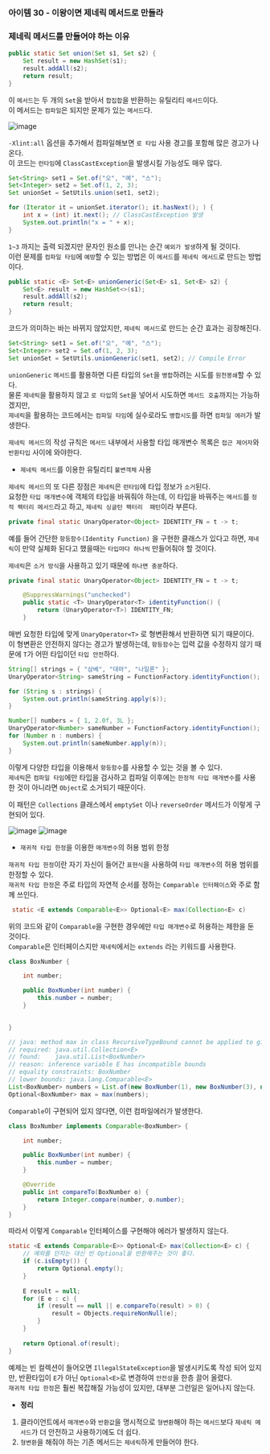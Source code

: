 ### 아이템 30 - 이왕이면 제네릭 메서드로 만들라

### 제네릭 메서드를 만들어야 하는 이유

```java
public static Set union(Set s1, Set s2) {
    Set result = new HashSet(s1);
    result.addAll(s2);
    return result;
}
```

이 `메서드`는 두 개의 `Set`을 받아서 `합집합`을 반환하는 유틸리티 `메서드`이다. <br>
이 메서드는 `컴파일`은 되지만 문제가 있는 `메서드`다.

![image](https://github.com/Effective-Java-Study-Team/EffectiveJava/assets/91787050/cbf55ee8-d831-48a6-bb9d-77d096e4a9ec)

`-Xlint:all` 옵션을 추가해서 컴파일해보면 `로 타입` 사용 경고를 포함해 많은 경고가 나온다. <br>
이 코드는 `런타임`에 `ClassCastException`을 발생시킬 가능성도 매우 많다.

```java
Set<String> set1 = Set.of("오", "예", "스");
Set<Integer> set2 = Set.of(1, 2, 3);
Set unionSet = SetUtils.union(set1, set2);

for (Iterator it = unionSet.iterator(); it.hasNext(); ) {
    int x = (int) it.next(); // ClassCastException 발생
    System.out.println("x = " + x);
}
```

`1~3` 까지는 출력 되겠지만 문자인 원소를 만나는 순간 `예외가 발생`하게 될 것이다. <br>
이런 문제를 `컴파일 타임`에 `예방`할 수 있는 방법은 이 `메서드`를 `제네릭 메서드`로 만드는 방법이다.

```java
public static <E> Set<E> unionGeneric(Set<E> s1, Set<E> s2) {
    Set<E> result = new HashSet<>(s1);
    result.addAll(s2);
    return result;
}
```

코드가 의미하는 바는 바뀌지 않았지만, `제네릭 메서드`로 만드는 순간 효과는 굉장해진다.

```java
Set<String> set1 = Set.of("오", "예", "스");
Set<Integer> set2 = Set.of(1, 2, 3);
Set unionSet = SetUtils.unionGeneric(set1, set2); // Compile Error
```

`unionGeneric` `메서드`를 활용하면 다른 타입의 `Set`을 `병합`하려는 시도를 `원천봉쇄`할 수 있다. <br>
물론 `제네릭`을 활용하지 않고 `로 타입`의 `Set`을 넣어서 시도하면 `메서드 호출`까지는 가능하겠지만, <br>
`제네릭`을 활용하는 코드에서는 `컴파일 타임`에 실수로라도 `병합시도`를 하면 `컴파일 에러`가 발생한다.

`제네릭 메서드`의 작성 규칙은 `메서드` 내부에서 사용할 타입 매개변수 목록은 `접근 제어자`와 `반환타입` 사이에 와야한다.

- `제네릭 메서드`를 이용한 유틸리티 `불변객체` 사용

`제네릭 메서드`의 또 다른 장점은 `제네릭`은 `런타임`에 타입 정보가 `소거`된다. <br>
요청한 `타입 매개변수`에 객체의 타입을 바꿔줘야 하는데, 이 타입을 바꿔주는 `메서드`를 `정적 팩터리 메서드`라고 하고, `제네릭 싱글턴 팩터리  패턴`이라 부른다.

```java
private final static UnaryOperator<Object> IDENTITY_FN = t -> t;
```

예를 들어 간단한 `항등함수(Identity Function)` 을 구현한 클래스가 있다고 하면, `제네릭`이 만약 실체화 된다고 했을때는 `타입마다 하나씩` 만들어줘야 할 것이다.

`제네릭`은 `소거 방식`을 사용하고 있기 때문에 `하나면 충분`하다.

```java
private final static UnaryOperator<Object> IDENTITY_FN = t -> t;

    @SuppressWarnings("unchecked")
    public static <T> UnaryOperator<T> identityFunction() {
        return (UnaryOperator<T>) IDENTITY_FN;
    }
```

매번 요청한 타입에 맞게 `UnaryOperator<T>` 로 형변환해서 반환하면 되기 때문이다. <br>
이 형변환은 안전하지 않다는 경고가 발생하는데, `항등함수`는 입력 값을 수정하지 않기 때문에 `T`가 어떤 타입이던 `타입 안전`하다.

```java
String[] strings = { "삼베", "대마", "나일론" };
UnaryOperator<String> sameString = FunctionFactory.identityFunction();

for (String s : strings) {
    System.out.println(sameString.apply(s));
}

Number[] numbers = { 1, 2.0f, 3L };
UnaryOperator<Number> sameNumber = FunctionFactory.identityFunction();
for (Number n : numbers) {
    System.out.println(sameNumber.apply(n));
}
```

이렇게 다양한 타입을 이용해서 `항등함수`를 사용할 수 있는 것을 볼 수 있다. <br>
`제네릭`은 `컴파일 타임`에만 타입을 검사하고 컴파일 이후에는 `한정적 타입 매개변수`를 사용한 것이 아니라면 `Object`로 소거되기 때문이다.

이 패턴은 `Collections` 클래스에서 `emptySet` 이나 `reverseOrder` 메서드가 이렇게 구현되어 있다.

![image](https://github.com/Effective-Java-Study-Team/EffectiveJava/assets/91787050/66b3109d-c295-4a54-b14f-154d36af6791)
![image](https://github.com/Effective-Java-Study-Team/EffectiveJava/assets/91787050/81dab556-feb8-4e83-ac13-01d6b82a1feb)

- `재귀적 타입 한정`을 이용한 `매개변수`의 허용 범위 한정

`재귀적 타입 한정`이란 자기 자신이 들어간 `표현식`을 사용하여 `타입 매개변수`의 허용 범위를 한정할 수 있다. <br>
`재귀적 타입 한정`은 주로 타입의 자연적 순서를 정하는 `Comparable 인터페이스`와 주로 함께 쓰인다.

```java
 static <E extends Comparable<E>> Optional<E> max(Collection<E> c)
```

위의 코드와 같이 `Comparable`을 구현한 경우에만 `타입 매개변수`로 허용하는 제한을 둔 것이다. <br>
`Comparable`은 인터페이스지만 `제네릭`에서는 `extends` 라는 키워드를 사용한다.

```java
class BoxNumber {

    int number;

    public BoxNumber(int number) {
        this.number = number;
    }

    
}

// java: method max in class RecursiveTypeBound cannot be applied to given types;
// required: java.util.Collection<E>
// found:    java.util.List<BoxNumber>
// reason: inference variable E has incompatible bounds
// equality constraints: BoxNumber
// lower bounds: java.lang.Comparable<E>
List<BoxNumber> numbers = List.of(new BoxNumber(1), new BoxNumber(3), new BoxNumber(20));
Optional<BoxNumber> max = max(numbers);
```

`Comparable`이 구현되어 있지 않다면, 이런 컴파일에러가 발생한다.

```java
class BoxNumber implements Comparable<BoxNumber> {

    int number;

    public BoxNumber(int number) {
        this.number = number;
    }

    @Override
    public int compareTo(BoxNumber o) {
        return Integer.compare(number, o.number);
    }
}
```

따라서 이렇게 `Comparable` 인터페이스를 구현해야 에러가 발생하지 않는다.

```java
static <E extends Comparable<E>> Optional<E> max(Collection<E> c) {
    // 예외를 던지는 대신 빈 Optional을 반환해주는 것이 좋다.
    if (c.isEmpty()) {
        return Optional.empty();
    }
    		
    E result = null;
    for (E e : c) {
        if (result == null || e.compareTo(result) > 0) {
            result = Objects.requireNonNull(e);
        }
    }
    		
    return Optional.of(result);
}
```

예제는 빈 컬렉션이 들어오면 `IllegalStateException`을 발생시키도록 작성 되어 있지만, 반환타입이 `E`가 아닌 `Optional<E>`로 변경하여 `안전성`을 한층 끌어 올렸다. <br>
`재귀적 타입 한정`은 훨씬 복잡해질 가능성이 있지만, 대부분 그런일은 일어나지 않는다.

- **정리**
1. 클라이언트에서 `매개변수`와 `반환값`을 명시적으로 `형변환`해야 하는 `메서드`보다 `제네릭 메서드`가 더 안전하고 사용하기에도 더 쉽다.
2. `형변환`을 해줘야 하는 기존 메서드는 `제네릭`하게 만들어야 한다.
